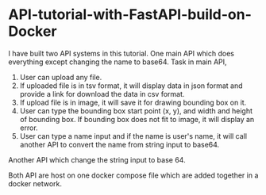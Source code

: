 # API-tutorial-with-FastAPI-build-on-Docker
I have built two API systems in this tutorial.
One main API which does everything except changing the name to base64.
Task in main API, 
1. User can upload any file.
2. If uploaded file is in tsv format, it will display data in json format and provide a link for download the data in csv format.
3. If upload file is in image, it will save it for drawing bounding box on it.
4. User can type the bounding box start point (x, y), and width and height of bounding box. If bounding box does not fit to image, it will display an error.
5. User can type a name input and if the name is user's name, it will call another API to convert the name from string input to base64.

Another API which change the string input to base 64.

Both API are host on one docker compose file which are added together in a docker network.
